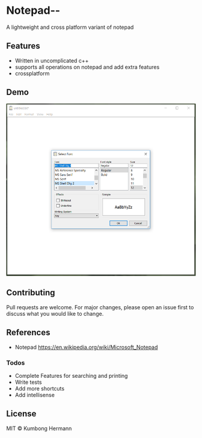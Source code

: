 # Notepad--
A lightweight and cross platform variant of notepad

## Features
   * Written in uncomplicated c++
   * supports all operations on notepad and add extra features
   * crossplatform
   
## Demo
![](resources/Images/demo.PNG)

## Contributing
Pull requests are welcome. For major changes, please open an issue first to discuss what you would like to change.

## References
* Notepad
    https://en.wikipedia.org/wiki/Microsoft_Notepad

### Todos

 - Complete Features for searching and printing
 - Write tests
 - Add more shortcuts
 - Add intellisense


License
----

MIT &copy; Kumbong Hermann
